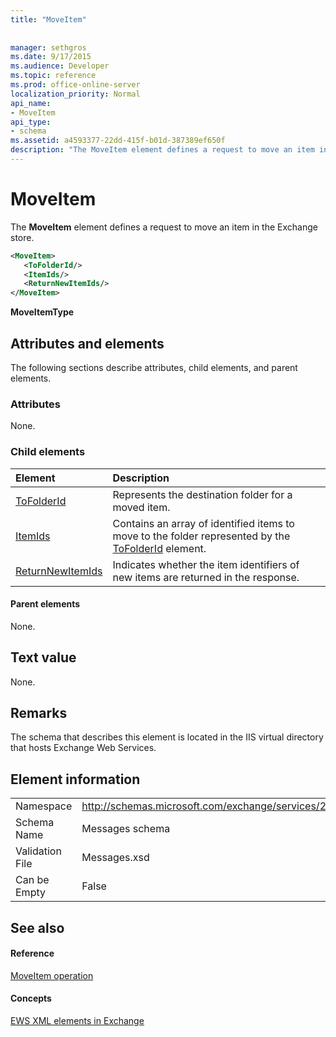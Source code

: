 ```yaml
---
title: "MoveItem"
 
 
manager: sethgros
ms.date: 9/17/2015
ms.audience: Developer
ms.topic: reference
ms.prod: office-online-server
localization_priority: Normal
api_name:
- MoveItem
api_type:
- schema
ms.assetid: a4593377-22dd-415f-b01d-387389ef650f
description: "The MoveItem element defines a request to move an item in the Exchange store."
---
```


# MoveItem

The **MoveItem** element defines a request to move an item in the Exchange store. 
  
```XML
<MoveItem>
   <ToFolderId/>
   <ItemIds/>
   <ReturnNewItemIds/>
</MoveItem>
```

 **MoveItemType**
## Attributes and elements

The following sections describe attributes, child elements, and parent elements.
  
### Attributes

None.
  
### Child elements

|**Element**|**Description**|
|:-----|:-----|
|[ToFolderId](tofolderid.md) <br/> |Represents the destination folder for a moved item.  <br/> |
|[ItemIds](itemids.md) <br/> |Contains an array of identified items to move to the folder represented by the [ToFolderId](tofolderid.md) element.  <br/> |
|[ReturnNewItemIds](returnnewitemids.md) <br/> |Indicates whether the item identifiers of new items are returned in the response.  <br/> |
   
#### Parent elements

None.
  
## Text value

None.
  
## Remarks

The schema that describes this element is located in the IIS virtual directory that hosts Exchange Web Services.
  
## Element information

|||
|:-----|:-----|
|Namespace  <br/> |http://schemas.microsoft.com/exchange/services/2006/messages  <br/> |
|Schema Name  <br/> |Messages schema  <br/> |
|Validation File  <br/> |Messages.xsd  <br/> |
|Can be Empty  <br/> |False  <br/> |
   
## See also

#### Reference

[MoveItem operation](moveitem-operation.md)
#### Concepts

[EWS XML elements in Exchange](ews-xml-elements-in-exchange.md)


